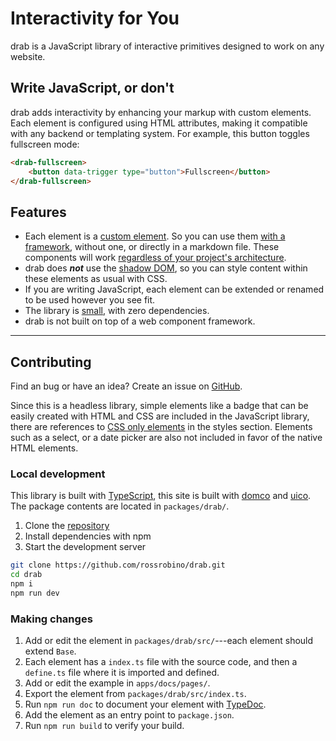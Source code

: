 # Interactivity for You

drab is a JavaScript library of interactive primitives designed to work on any website.

## Write JavaScript, or don't

drab adds interactivity by enhancing your markup with custom elements. Each element is configured using HTML attributes, making it compatible with any backend or templating system. For example, this button toggles fullscreen mode:

```html
<drab-fullscreen>
	<button data-trigger type="button">Fullscreen</button>
</drab-fullscreen>
```

## Features

- Each element is a [custom element](https://developer.mozilla.org/en-US/docs/Web/API/Web_components/Using_custom_elements). So you can use them [with a framework](/getting-started/#frameworks), without one, or directly in a markdown file. These components will work [regardless of your project's architecture](https://jakelazaroff.com/words/web-components-will-outlive-your-javascript-framework/).
- drab does **_not_** use the [shadow DOM](https://developer.mozilla.org/en-US/docs/Web/API/Web_components/Using_shadow_DOM), so you can style content within these elements as usual with CSS.
- If you are writing JavaScript, each element can be extended or renamed to be used however you see fit.
- The library is [small](https://bundlephobia.com/package/drab), with zero dependencies.
- drab is not built on top of a web component framework.

---

## Contributing

Find an bug or have an idea? Create an issue on [GitHub](https://github.com/rossrobino/drab).

Since this is a headless library, simple elements like a badge that can be easily created with HTML and CSS are included in the JavaScript library, there are references to [CSS only elements](/styles/details/) in the styles section. Elements such as a select, or a date picker are also not included in favor of the native HTML elements.

### Local development

This library is built with [TypeScript](https://www.typescriptlang.org/), this site is built with [domco](https://domco.robino.dev) and [uico](https://uico.robino.dev). The package contents are located in `packages/drab/`.

1. Clone the [repository](https://github.com/rossrobino/drab)
2. Install dependencies with npm
3. Start the development server

```bash
git clone https://github.com/rossrobino/drab.git
cd drab
npm i
npm run dev
```

### Making changes

1. Add or edit the element in `packages/drab/src/`---each element should extend `Base`.
2. Each element has a `index.ts` file with the source code, and then a `define.ts` file where it is imported and defined.
3. Add or edit the example in `apps/docs/pages/`.
4. Export the element from `packages/drab/src/index.ts`.
5. Run `npm run doc` to document your element with [TypeDoc](https://typedoc.org/).
6. Add the element as an entry point to `package.json`.
7. Run `npm run build` to verify your build.
